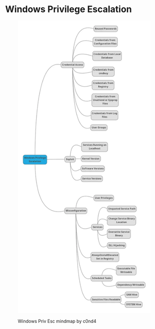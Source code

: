 # Windows Privilege Escalation

<figure><img src="../.gitbook/assets/image (2).png" alt=""><figcaption><p>Windows Priv Esc mindmap by c0nd4</p></figcaption></figure>
